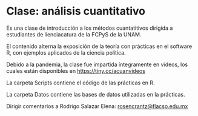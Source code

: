 # Clase: análisis cuantitativo
Es una clase de introducción a los métodos cuantatitivos dirigida a estudiantes de lienciacatura de la FCPyS de la UNAM.

El contenido alterna la exposición de la teoría con prácticas en el software R, con ejemplos aplicados de la ciencia política.

Debido a la pandemia, la clase fue impartida íntegramente en videos, los cuales están disponibles en https://tiny.cc/acuanvideos

La carpeta Scripts contiene el código de las prácticas en R.

La carpeta Datos contiene las bases de datos utilizadas en la prácticas.

Dirigir comentarios a Rodrigo Salazar Elena: rosencrantz@flacso.edu.mx

